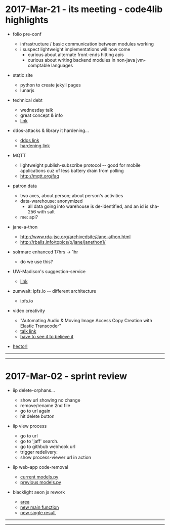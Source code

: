 2017-Mar-21 - its meeting - code4lib highlights
===============================================

- folio pre-conf
    - infrastructure / basic communication between modules working
    - i suspect lightweight implementations will now come
        - curious about alternate front-ends hitting apis
        - curious about writing backend modules in non-java jvm-comptable languages

- static site
    - python to create jekyll pages
    - lunarjs

- technical debt
    - wednesday talk
    - great concept & info
    - [link](http://2017.code4lib.org/talks/A-technical-debt-approach-to-metadata-management)

- ddos-attacks & library it hardening...
    - [ddos link](http://2017.code4lib.org/talks/Boxing-the-Hydra-Defending-against-Denial-of-Service-attacks)
    - [hardening link](http://2017.code4lib.org/talks/Making-Your-Library-IT-Defensible-5-Easy-Things-To-Prevent-85-of-All-Targeted-Cyber-Intrusions)

- MQTT
    - lightweight publish-subscribe protocol -- good for mobile applications cuz of less battery drain from polling
    - http://mqtt.org/faq


- patron data
    - two axes, about person; about person's activities
    - data-warehouse: anonymized
        - all data going into warehouse is de-identified, and an id is sha-256 with salt
    - me: api?

- jane-a-thon
    - http://www.rda-jsc.org/archivedsite/Jane-athon.html
    - http://rballs.info/topics/p/jane/janethon1/

- solrmarc enhanced 17hrs -> 1hr
    - do we use this?

- UW-Madison's suggestion-service
    - [link](http://2017.code4lib.org/talks/Coordinated-Discovery-UWMadisons-approach-to-building-its-library-discovery-platform)

- zumwalt: ipfs.io -- different architecture
    - ipfs.io

- video creativity
    - "Automating Audio & Moving Image Access Copy Creation with Elastic Transcoder"
    - [talk link](http://2017.code4lib.org/talks/Automating-Audio-Moving-Image-Access-Copy-Creation-with-Elastic-Transcoder-in-Seussian-Rhyme)
    - [have to see it to believe it](https://www.youtube.com/watch?v=xRuPShYelm4&feature=youtu.be&t=3h26m50s)

- [hector!](https://youtu.be/eUArNAG-CY4?t=2h56m38s)

---

---


2017-Mar-02 - sprint review
===========================

- iip delete-orphans...
    - show url showing no change
    - remove/rename 2nd file
    - go to url again
    - hit delete button

- iip view process
    - go to url
    - go to 'jaff' search.
    - go to githbub webhook url
    - trigger redelivery:
    - show process-viewer url in action

- iip web-app code-removal
    - [current models.py](https://github.com/Brown-University-Library/iip/blob/master/iip_search_app/models.py)
    - [previous models.py](https://github.com/Brown-University-Library/iip/blob/83572220e77a5aff0a74b86fa76fda4a9d872b07/iip_search_app/models.py)

- blacklight aeon js rework
    - [area](https://github.com/Brown-University-Library/bul-search/tree/js_link_rework/app/assets/javascripts)
    - [new main function](https://github.com/Brown-University-Library/bul-search/blob/js_link_rework/app/assets/javascripts/application.js)
    - [new single result](https://github.com/Brown-University-Library/bul-search/blob/js_link_rework/app/assets/javascripts/catalog_record_availability.js)

---

---

